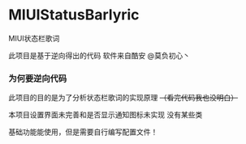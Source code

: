# MIUIStatusBarlyric
 MIUI状态栏歌词

此项目是基于逆向得出的代码 软件来自酷安 @莫负初心丶
### 为何要逆向代码
此项目的目的是为了分析状态栏歌词的实现原理 ~~（看完代码我也没明白）~~ 

本项目设置界面未完善和是否显示通知图标未实现 没有某些类

基础功能能使用，但是需要自行编写配置文件！